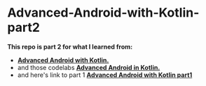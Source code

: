 # Advanced-Android-with-Kotlin-part2
__This repo is part 2 for what I learned from:__
* <a href="https://www.udacity.com/course/advanced-android-with-kotlin--ud940" target="_blank">**Advanced Android with Kotlin.**</a>  
* and those codelabs <a href="https://codelabs.developers.google.com/android-kotlin-fundamentals/"  target="_blank"> **Advanced Android in Kotlin.**</a>
* and here's link to part 1 <a href="https://github.com/Hosam11/Advanced-Android-with-Kotlin-part1"  target="_blank"> **Advanced Android with Kotlin part1**</a>
